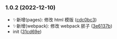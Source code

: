 ## <small>1.0.2 (2022-12-10)</small>

* ✨新增(pages): 修改 html 模版 ([cdc0bc3](https://github.com/2401345934/react-mobile-template/commit/cdc0bc3))
* ✨新增(webpack): 修改 webpack 胚子 ([3e6137b](https://github.com/2401345934/react-mobile-template/commit/3e6137b))
* init ([31cd69e](https://github.com/2401345934/react-mobile-template/commit/31cd69e))



